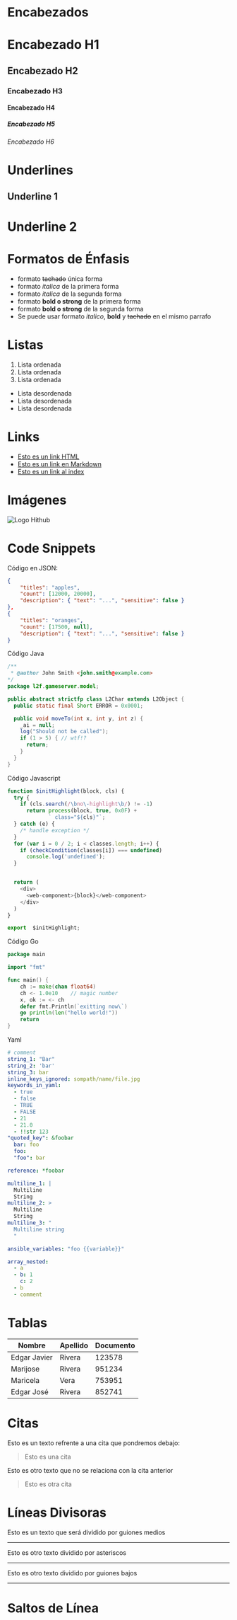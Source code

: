 # Encabezados
# Encabezado H1
## Encabezado H2
### Encabezado H3
#### Encabezado H4
##### Encabezado H5
###### Encabezado H6

#
# Underlines
Underline 1
-----------
Underline 2
===========

# Formatos de Énfasis
- formato ~~tachado~~ única forma
- formato *italica* de la primera forma
- formato _italica_ de la segunda forma
- formato **bold o strong** de la primera forma
- formato __bold o strong__ de la segunda forma
- Se puede usar formato *italico*, **bold** y ~~tachado~~ en el mismo parrafo

# Listas
1. Lista ordenada
2. Lista ordenada
3. Lista ordenada

- Lista desordenada
- Lista desordenada
- Lista desordenada

# Links
- <a href="http://www.google.com">Esto es un link HTML</a>
- [Esto es un link en Markdown](http://www.google.com)
- [Esto es un link al index](index.html)

# Imágenes
![Logo Hithub](https://github.com/adam-p/markdown-here/raw/master/src/common/images/icon48.png)

# Code Snippets
Código en JSON:
```JSON
{
    "titles": "apples",
    "count": [12000, 20000],
    "description": { "text": "...", "sensitive": false }
},
{
    "titles": "oranges",
    "count": [17500, null],
    "description": { "text": "...", "sensitive": false }
}
```
Código Java
```Java
/**
 * @author John Smith <john.smith@example.com>
*/
package l2f.gameserver.model;

public abstract strictfp class L2Char extends L2Object {
  public static final Short ERROR = 0x0001;

  public void moveTo(int x, int y, int z) {
    _ai = null;
    log("Should not be called");
    if (1 > 5) { // wtf!?
      return;
    }
  }
}
```
Código Javascript
```Javascript
function $initHighlight(block, cls) {
  try {
    if (cls.search(/\bno\-highlight\b/) != -1)
      return process(block, true, 0x0F) +
             ` class="${cls}"`;
  } catch (e) {
    /* handle exception */
  }
  for (var i = 0 / 2; i < classes.length; i++) {
    if (checkCondition(classes[i]) === undefined)
      console.log('undefined');
  }


  return (
    <div>
      <web-component>{block}</web-component>
    </div>
  )
}

export  $initHighlight;
```
Código Go
```Go
package main

import "fmt"

func main() {
    ch := make(chan float64)
    ch <- 1.0e10    // magic number
    x, ok := <- ch
    defer fmt.Println(`exitting now\`)
    go println(len("hello world!"))
    return
}
```
Yaml
```YAML
# comment
string_1: "Bar"
string_2: 'bar'
string_3: bar
inline_keys_ignored: sompath/name/file.jpg
keywords_in_yaml:
  - true
  - false
  - TRUE
  - FALSE
  - 21
  - 21.0
  - !!str 123
"quoted_key": &foobar
  bar: foo
  foo:
  "foo": bar

reference: *foobar

multiline_1: |
  Multiline
  String
multiline_2: >
  Multiline
  String
multiline_3: "
  Multiline string
  "

ansible_variables: "foo {{variable}}"

array_nested:
  - a
  - b: 1
    c: 2
  - b
  - comment
```

# Tablas
| Nombre | Apellido | Documento |
| ------ | -------- | --------- |
| Edgar Javier | Rivera | 123578 |
| Marijose     | Rivera | 951234 |
| Maricela     | Vera   | 753951 |
| Edgar José   | Rivera | 852741 |

# Citas
Esto es un texto refrente a una cita que pondremos debajo:
> Esto es una cita

Esto es otro texto que no se relaciona con la cita anterior
> Esto es otra cita

# Líneas Divisoras
Esto es un texto que será dividido por guiones medios

---
Esto es otro texto dividido por asteriscos

***
Esto es otro texto dividido por guiones bajos

___

# Saltos de Línea

